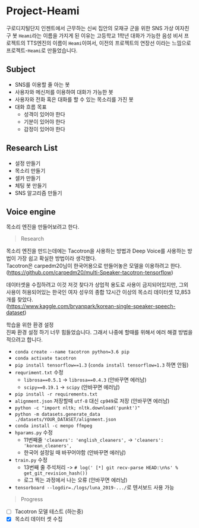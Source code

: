 # Project-Heami
구로디지털단지 인젠트에서 근무하는 신씨 집안의 모재규 군을 위한 SNS 가상 여자친구 봇
`Heami`라는 이름을 가지게 된 이유는 고등학교 1학년 대화가 가능한 음성 비서 프로젝트의 TTS엔진의 이름이 `Heami`이여서, 이전의 프로젝트의 연장선 이라는 느낌으로 프로젝트-`Heami`로 만들었습니다.

## Subject
- SNS를 이용할 줄 아는 봇
- 사용자와 메신저를 이용하여 대화가 가능한 봇
- 사용자와 전화 혹은 대화를 할 수 있는 목소리를 가진 봇
- 대화 흐름 목표
  - 성격이 있어야 한다
  - 기분이 있어야 한다
  - 감정이 있어야 한다

## Research List
- 설정 만들기
- 목소리 만들기
- 셀카 만들기
- 체팅 봇 만들기
- SNS 알고리즘 만들기

## Voice engine
목소리 엔진을 만들어보려고 한다. 
> Research 

목소리 엔진을 만드는데에는 Tacotron을 사용하는 방법과 Deep Voice를 사용하는 방법이 가장 쉽고 확실한 방법이라 생각했다.  
Tacotron은 carpedm20님이 한국어용으로 만들어놓은 모델을 이용하려고 한다.  
(https://github.com/carpedm20/multi-Speaker-tacotron-tensorflow)  

데이터셋을 수집하려고 이것 저것 찾다가 상업적 용도로 사용이 금지되어있지만,
그외 사용이 허용되어있는 한국인 여자 성우의 종합 12시간 이상의 목소리 데이터셋 12,853개를 찾았다.  
(https://www.kaggle.com/bryanpark/korean-single-speaker-speech-dataset)  

학습을 위한 환경 설정  
진짜 환경 설정 하기 너무 힘들었습니다. 그래서 나중에 할때를 위해서 에러 해결 방법을 적으려고 합니다.
- `conda create --name tacotron python=3.6 pip`
- `conda activate tacotron`
- `pip install tensorflow==1.3` (`conda install tensorflow=1.3` 하면 안됨)
- `requriment.txt` 수정
  - `librosa==0.5.1` -> `librosa==0.4.3` (안바꾸면 에러남)
  - `scipy==0.19.1` -> `scipy` (안바꾸면 에러남)
- `pip install -r requirements.txt`
- `alignment.json` 저장할때 `utf-8` 대신 `cp949`로 저장 (안바꾸면 에러남)
- `python -c "import nltk; nltk.download('punkt')"`
- `python -m datasets.generate_data ./datasets/YOUR_DATASET/alignment.json`
- `conda install -c menpo ffmpeg`
- `hparams.py` 수정
  - 11번째줄 `'cleaners': 'english_cleaners',` -> `'cleaners': 'korean_cleaners',`
  - 한국어 설정일 때 바꾸어야함 (안바꾸면 에러남)
- `train.py` 수정
  - 13번째 줄 주석처리 -> `# log(' [*] git recv-parse HEAD:\n%s' % get_git_revision_hash())`
  - 로그 찍는 과정에서 나는 오류 (안바꾸면 에러남)
- `tensorboard --logdir=./logs/luna_2019-.../`로 텐서보드 사용 가능

> Progress  
- [ ] Tacotron 모델 테스트 (하는중)
- [x] 목소리 데이터 셋 수집 
